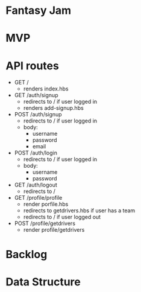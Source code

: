 # Fantasy Jam

# MVP

# API routes
* GET /
    * renders index.hbs
* GET /auth/signup
    * redirects to / if user logged in
    * renders add-signup.hbs
* POST /auth/signup
    * redirects to / if user logged in
    * body:
        * username
        * password
        * email
* POST /auth/login
    * redirects to / if user logged in  
    * body:
        * username
        * password
* GET /auth/logout
    * redirects to /
* GET /profile/profile
    * render porfile.hbs
    * redirects to getdrivers.hbs if user has a team
    * redirects to / if user logged out
* POST /profile/getdrivers
    * render profile/getdrivers 

# Backlog

# Data Structure
